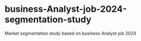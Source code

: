 # business-Analyst-job-2024-segmentation-study
Market segmentation study based on business Analyst job 2024
